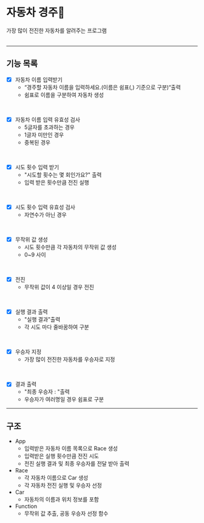 # 자동차 경주🚗
가장 많이 전진한 자동차를 알려주는 프로그램
<br>
<br>

---
## 기능 목록
- [x] 자동차 이름 입력받기
  - “경주할 자동차 이름을 입력하세요.(이름은 쉼표(,) 기준으로 구분)“출력
  - 쉼표로 이름을 구분하여 자동차 생성
<br>

- [x] 자동차 이름 입력 유효성 검사
  - 5글자를 초과하는 경우
  - 1글자 미만인 경우
  - 중복된 경우
<br>

- [x] 시도 횟수 입력 받기
  -  "시도할 횟수는 몇 회인가요?" 출력
  -  입력 받은 횟수만큼 전진 실행
<br>

- [x] 시도 횟수 입력 유효성 검사
  - 자연수가 아닌 경우
<br>

- [x] 무작위 값 생성
  - 시도 횟수만큼 각 자동차의 무작위 값 생성
  - 0~9 사이
<br>

- [x] 전진
  - 무작위 값이 4 이상일 경우 전진
<br>

- [x] 실행 결과 출력
  - "실행 결과"출력
  - 각 시도 마다 줄바꿈하여 구분
<br>

- [x] 우승자 지정
  - 가장 많이 전진한 자동차를 우승자로 지정
<br>

- [x] 결과 출력
  - "최종 우승자 : "출력
  - 우승자가 여러명일 경우 쉼표로 구분
---
## 구조
- App
  - 입력받은 자동차 이름 목록으로 Race 생성
  - 입력받은 실행 횟수만큼 전진 시도
  - 전진 실행 결과 및 최종 우승자를 전달 받아 출력
- Race
  - 각 자동차 이름으로 Car 생성
  - 각 자동차 전진 실행 및 우승자 선정
- Car
  - 자동차의 이름과 위치 정보를 포함
- Function
  - 무작위 값 추출, 공동 우승자 선정 함수
